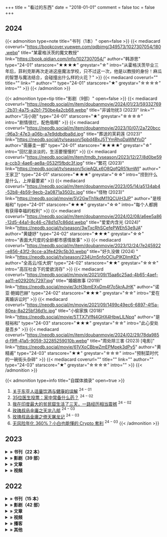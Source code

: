 +++
title = "看过的东西"
date = "2018-01-01"
comment = false
toc = false
+++

## 2024

{{< admonition type=note title="书刊（1本）" open=false >}}
  {{< mediacard 
    coverurl="https://bookcover.yuewen.com/qdbimg/349573/1027307054/180.webp" 
    title="某霍格沃茨的魔文教授" link="https://book.qidian.com/info/1027307054/" author="韩游思" type="24-01" 
    starscore="★★★★" greystar="☆" 
    intro="从霍格沃茨毕业三年后，菲利克斯再次走进这座魔法学校，只不过这一次，他是以教授的身份！麻瓜的智慧与魔法结合，会碰撞出什么样的火花？" >}}
    {{< mediacard 
    coverurl="" 
    title="" link="" author="" type="24-01" 
    starscore="★" greystar="☆☆☆☆" 
    intro="" >}}
{{< /admonition >}}

{{< admonition type=tip title="影剧（9部）" open=false >}}
  {{< mediacard 
    coverurl="https://neodb.social/m/item/doubanmovie/2024/01/23/59332769-2b31-4a75-a2b1-750be4a2cb68.webp" 
    title="非诚勿扰3 (2023)" link="" author="冯小刚" type="24-01" 
    starscore="★" greystar="☆☆☆☆" 
    intro="剧情很烂，配色吸睛" >}}
    {{< mediacard 
    coverurl="https://neodb.social/m/item/doubanmovie/2023/10/07/2a720bcc-96a3-47e3-a06b-a7e9ddbdba8d.jpg" 
    title="葬送的芙莉莲 (2023)" link="https://neodb.social/tv/season/5pbd4BxJ5TYmRhqDaWMYoD" author="斋藤圭一郎" type="24-01" 
    starscore="★★★★" greystar="☆" 
    intro="回忆是淡淡的，生活要慢慢的" >}}
    {{< mediacard 
    coverurl="https://neodb.social/m/item/tmdb_tvseason/2023/12/27/8d0be59a-ccb3-4ae6-ae8a-0532f5fbdc3f.jpg" 
    title="繁花 (2023)" link="https://neodb.social/tv/season/5cjeAQLx6O8QqfQR51kmWI" author=" 王家卫" type="24-01" 
    starscore="★★★" greystar="☆☆" 
    intro="捞到什么是什么，上岸最要紧" >}}
    {{< mediacard 
    coverurl="https://neodb.social/m/item/doubanmovie/2023/05/14/a5134ab4-52b8-4b59-9ecb-2a0871a3502c.jpg" 
    title="怪物 (2023)" link="https://neodb.social/movie/5V2GwTh1IkdM11QCUjH3JP" author="是枝裕和" type="24-01" 
    starscore="★★★" greystar="☆☆" 
    intro="每个人都拥有获得幸福的权利" >}}
    {{< mediacard 
    coverurl="https://neodb.social/m/item/doubanmovie/2024/02/08/a6ee5a86-12d5-44a1-8c46-c78d1d7c86dd.webp" 
    title="爱爱内含光 (2024)" link="https://neodb.social/tv/season/3wTxcRhSCefePWEh53e9JA" author="黄婕妤" type="24-02" 
    starscore="★★★" greystar="☆☆" 
    intro="表面大尺度的全龄都市感情故事" >}}
    {{< mediacard 
    coverurl="https://neodb.social/m/item/doubanmovie/2023/12/24/7e245922-e856-43f2-9cce-a3fe429c5b30.webp" 
    title="好久没做 (2024) " link="https://neodb.social/tv/season/234Um5nfoOCIuPIKDlmKEx" author="全高云/任大炯" type="24-02" 
    starscore="★★" greystar="☆☆☆" 
    intro="高压社会下的爱欲消存" >}}
    {{< mediacard 
    coverurl="https://neodb.social/m/movie/2021/09/15aa6c25ad-4b65-4aef-aa11-e02920fc7297.jpg" 
    title="婚姻故事 (2019)" link="https://neodb.social/movie/3cH3bmEXyDm4f7o5krAJHK" author="诺亚·鲍姆巴赫" type="24-02" 
    starscore="★★★" greystar="☆☆" 
    intro="爱在离婚诉讼时" >}}
    {{< mediacard 
    coverurl="https://neodb.social/m/movie/2021/09/1499c49ec6-6897-4f5a-80ea-8a225bf36d1c.jpg" 
    title="小偷家族 (2018)" link="https://neodb.social/movie/5TTX7VfN4GHX4HbwLILNpq" author="是枝裕和" type="24-03" 
    starscore="★★★" greystar="☆☆" 
    intro="此心安处是吾乡" >}}
    {{< mediacard 
    coverurl="https://neodb.social/m/item/doubanmovie/2024/02/29/78da985d-f9ff-41a5-9059-32285259010b.webp" 
    title="周处除三害 (2023) [电影]" link="https://neodb.social/movie/61VXoCBbwZmEPMpek3dPv5" author="黄精甫" type="24-03" 
    starscore="★★" greystar="☆☆☆" 
    intro="预制菜时代的一碗街头杂碎" >}}
    {{< mediacard 
    coverurl="" 
    title="" link="" author="" type="24-03" 
    starscore="★" greystar="☆☆☆☆" 
    intro="" >}}
{{< /admonition >}}

{{< admonition type=info title="自媒体摘录" open=true >}}
  1. [关于东亚人适量饮酒与健康的误解](https://www.bilibili.com/video/BV1rg4y1273W/) $^{24-01}$
  1. [35位医生投票：家中常备什么药？](https://www.bilibili.com/video/BV1cF4m1j7bj/) $^{24-02}$
  1. [我在印度最大的贫民窟生活了三天，一路经历相当震撼](https://www.bilibili.com/video/BV1oj421D7YM/) $^{24-02}$
  1. [玫瑰叔品金庸之天龙八部](https://space.bilibili.com/36726929/channel/seriesdetail?sid=304331) $^{24-03}$
  1. [玫瑰叔品金庸之倚天屠龙记](https://space.bilibili.com/36726929/channel/collectiondetail?sid=1553370) $^{24-03}$
  1. [无风险年化 360%？小白也能懂的 Crypto 套利](https://taresky.com/crypto-arbitrage) $^{24-03}$
{{< /admonition >}}

## 2023

<details>
  <summary><b>» 书刊（22 本）</b></summary>

1. 🚩《如首无作祟之物》[日] 三津田信三 / 张舟 / 文化发展出版社 $^{23-02}$
1. 🚩《希腊棺材之谜》[美] 埃勒里·奎因 / 王敬之 / 新星出版社 $^{23-03}$
1. 《克莱因壶》[日]冈岛二人 / 张舟 / 化学工业出版社 $^{23-03}$
1. 《金色梦乡》[日] 伊坂幸太郎 / 代珂 / 南海出版公司 $^{23-03}$
1. 《奇想，天动》[日] 岛田庄司 / 林敏生 / 新星出版社 $^{23-03}$
1. 🚩《占星术杀人魔法》[日] 岛田庄司 / 王鹏帆 / 新星出版社 $^{23-06}$
1. 《回忆爱玛侬》[日] 梶尾真治 / 王玮 / 新星出版社 $^{23-06}$
1. 🚩《亲密关系（第 6 版）》[美] 罗兰·米勒 / 王伟平 译 / 人民邮电出版社 $^{23-06}$
1. 🚩《象棋的故事》[奥]斯蒂芬•茨威格 / 韩耀成 / 陕西师范大学出版社 $^{23-07}$
1. 🚩《形影不离》[法]西蒙娜·德·波伏瓦 / 曹冬雪 / 浙江教育出版社 $^{23-07}$
1. 🚩《小镇喧嚣 : 一个乡镇政治运作的演绎与阐释》吴毅 / 生活·读书·新知三联书店 $^{23-07}$
1. 《人类灭绝》[日] 高野和明 / 百里 / 北京日报出版社 $^{23-07}$
1. 《城墙之上》徐翀 / 微信读书首发 $^{23-07}$
1. 《金阁寺》[日] 三岛由纪夫 / 陈德文 / 人民文学出版社 $^{23-07}$
1. 🚩《天之下》三弦 $^{23-08}$
1. 🚩《奇迹的黄昏》袁剑 $^{23-09}$
1. 🚩《涅朵奇卡: 一个女人的一生》陀思妥耶夫斯基 / 于大卫 / 山东文艺出版社 $^{23-10}$
1. 《绿毛水怪》王小波 / 北京十月文艺出版社 $^{23-10}$
1. 《太白金星有点烦》马伯庸 / 湖南文艺出版社 $^{23-10}$
1. 《新摄影笔记》宁思潇潇 / 人民邮电出版社 $^{23-11}$
1. 《间客》猫腻 / 起点出版社 $^{23-11}$
1. 《财新周刊》2023年共31期 $^{23-12}$

</details>

<details>
  <summary><b>» 影剧（39 部）</b></summary>

1. 《弥留之国的爱丽丝 第二季》佐藤信介 / 2022-12-22(日本) $^{23-01}$
1. 《珀尔》缇·威斯特 / 2022-09-16(美国) $^{23-01}$
1. 《星期三 第一季》2022-11-23(美国) $^{23-01}$
1. 🚩《对不起，我们错过了你》肯·洛奇 / 2019-11-01(英国) $^{23-01}$
1. 《大侦探波洛 第一季》爱德华·本内特 / 1989-01-08(英国) $^{23-01}$
1. 《满江红》张艺谋 / 2023-01-22(中国大陆) $^{23-01}$
1. 《风味人间 4·谷物星球》陈晓卿 / 陈磊 / 2022-11-24(中国大陆) $^{23-02}$
1. 《狂飙》徐纪周 / 2023-01-14(中国大陆) $^{23-02}$
1. 《三体》杨磊 / 2023-01-15(中国大陆) $^{23-02}$
1. 🚩《搏击俱乐部》大卫·芬奇 / 1999-10-15(美国) $^{23-02}$
1. 《王冠 第一季》本·卡隆 / 2016-11-04(美国) $^{23-02}$
1. 《最后生还者 第一季》克雷格·麦辛 / 2023-01-15(美国) $^{23-03}$
1. 🚩《MH370：消失的航班》2023-03-08(美国) $^{23-03}$
1. 《黑暗荣耀》安吉镐 / 2022-12-30(韩国) $^{23-03}$
1. 《安眠书店 / 你 第一季》马科斯·西恩加 / 2018-09-09(美国) $^{23-03}$
1. 🚩《暴裂无声》忻钰坤 / 2018-04-04(中国大陆) $^{23-04}$
1. 《继承之战 第 1-4 季》马克·米罗 / 2023-03-26(美国) $^{23-04}$
1. 《灌篮高手：THE FIRST / Slam Dunk》井上雄彦 / 2023-04-20(中国大陆) $^{23-04}$
1. 🚩《漫长的季节》辛爽 / 2023-04-22(中国大陆) $^{23-04}$
1. 《我爱我家 (1993)》英达 / 1993-07-01(中国大陆) $^{23-04}$
1. 🚩《武林外传 (2006)》尚敬 / 2006-01-02(中国大陆) $^{23-04}$
1. 《目击者之追凶》程伟豪 / 2017-03-31(中国台湾) $^{23-05}$
1. 《沉默的羔羊》乔纳森·戴米 / 1991-02-14(美国) $^{23-05}$
1. 《小岛惊魂 The Others》亚历杭德罗·阿梅纳瓦尔 / 2001-08-10(美国) $^{23-05}$
1. 《憨豆的黄金周》史蒂夫·班德莱克 / 2007-03-30(英国) $^{23-05}$
1. 《梅格雷侦探系列》2016(英国) $^{23-05}$
1. 《蜘蛛侠·平行宇宙》鲍勃·佩尔西凯蒂 / 2018-12-14(美国) $^{23-06}$
1. 《芭比》格蕾塔·葛韦格 / 2023-07-21(美国/中国大陆) $^{23-07}$
1. 《燃烧女子的肖像》瑟琳·席安玛 / 2019-09-18(法国) $^{23-08}$
1. 🚩《小妇人(2019)》格蕾塔·葛韦格 / 2019-12-25(美国) $^{23-08}$
1. 《封神第一部：朝歌风云》乌尔善 / 2023-07-20(中国大陆) $^{23-08}$
1. 《超异能族 무빙》朴仁载 / 2023-08-09(韩国) $^{23-09}$
1. 《我有一个朋友》毕鑫业 / 2023-09-06(中国大陆) $^{23-09}$
1. 《有生之年》许肇任 / 2023-09-17(中国台湾) $^{23-10}$
1. 🚩[《汉尼拔 第 1-3 季》]^(兄弟，你好香 | 优雅，死得都很优雅)2015-06-04(美国) $^{23-11}$
1. 《南海归墟》蔡岳勋 / 2023-11-27(中国大陆) $^{23-12}$
1. 🚩《坠楼死亡的剖析》茹斯汀·特里耶 / 2023-08-23(法国) $^{23-12}$
1. 《山河令》成志超 / 2021-02-22(中国大陆) $^{23-12}$
1. 《流人/下等马 第 1-3 季》2023-11-29(英国) $^{23-12}$

</details>

<details>
  <summary><b>» 文章</b></summary>

- [淺談 Atomic CSS 的發展背景與 Tailwind CSS](https://blog.huli.tw/2022/05/23/atomic-css-and-tailwind-css/)

</details>

<details>
  <summary><b>» 视频</b></summary>

- [Learn Tailwind CSS – Course for Beginners](https://www.youtube.com/watch?v=ft30zcMlFao)
- [南京大学 2022 操作系统 - 蒋炎岩](https://www.bilibili.com/video/BV1Cm4y1d7Ur)
- [CSAPP - 深入理解计算机系统](https://space.bilibili.com/354767108/channel/collectiondetail?sid=373847&ctype=0 "九曲阑干")

</details>

## 2022

<details>
  <summary><b>» 书刊（15 本）</b></summary>

1. **《挽救计划》[美] 安迪·威尔 / 耿辉 / 译林出版社**
1. 《雕塑家》[美] 斯科特·麦克劳德 编绘 / 孙侃 / 湖南美术出版社
1. **《献给阿尔吉侬的花束》[美] 丹尼尔·凯斯 / 陈澄和 / 广西师范大学出版社**
1. 《跨越边界的社区》项飙 / 新知三联书店
1. 《把自己作为方法》项飙、吴琦 / 上海文艺出版社
1. 《大医·破晓篇》马伯庸 / 上海文艺出版社
1. **《房思琪的初恋乐园》林奕含 / 北京联合出版公司**
1. 《夹边沟记事》杨显惠 / 上海文艺出版社
1. 《定西孤儿院》杨显惠 / 花城出版社
1. 《甘南纪事》杨显惠 / 花城出版社
1. **《漫长的告别》[美] 雷蒙德·钱德勒 / 姚向辉 / 海南出版社**
1. 《电锯人》[日] 藤本树 / 漫画
1. **《沉默的大多数》王小波 / 中国青年出版社**
1. **《我的精神家园》王小波 / 中国青年出版社**
1. **《爱你就像爱生命》王小波 / 李银河 / 上海锦绣文章出版社**

</details>

<details>
  <summary><b>» 影剧（42 部）</b></summary>

1. **《控方证人》1982-12-04(美国)**
1. 《不要抬头》2021-12-24(美国网络)
1. 《遗传厄运》2018-06-08(美国)
1. 《美味毒妇》2013-01-16(法国)
1. 《历史系男生》2006-10-13(英国)
1. 《烈日灼心》2015-08-27(中国大陆)
1. **《万箭穿心》2012-11-16(中国大陆)**
1. 《你可曾见过萤火虫？》2021-04-09(土耳其)
1. 《花束般的恋爱》2021-01-29(日本)
1. **《人生第二次》2022-05-19(中国大陆)**
1. 《一年一度喜剧大赛》2021-10-15(中国大陆)
1. 《沙丘》2021-10-22(美国/中国大陆)
1. **《1 公升的泪》2005-10-11(日本)**
1. 《健听女孩》2021-08-13(美国网络)
1. 《云上的日子》1995-10-27(意大利)
1. 《精灵旅社》2012-09-28(美国)
1. 《精灵旅社 2》2015-09-25(美国)
1. 《精灵旅社 4：变身大冒险》2022-01-14(美国网络)
1. 《隐入尘烟》2022-07-08(中国大陆)
1. **《利兹与青鸟》2018-04-21(日本)**
1. 《士兵之歌》1959-12-01(苏联)
1. 《乌龙山伯爵》开心麻花舞台剧
1. 《万里归途》2022-09-30(中国大陆)
1. 《布达佩斯大饭店》2014-03-28(美国)
1. 《土拨鼠之日》1993-02-12(美国)
1. **《陽光普照》2019-11-01(中国台湾)**
1. 《侧耳倾听》1995-07-15(日本)
1. 《E.T.外星人》1982-06-11(美国)
1. 《西线无战事》2022-09-29(德国)
1. 《一九四二》2012-11-29(中国大陆)
1. **《菊次郎の夏》1999-06-05(日本)**
1. 《狩猎》2013-01-10(丹麦)
1. 《殡棺》2015-10-16(中国大陆)
1. **《憨豆先生》1990-01-01(英国)**
1. 《魔法咪路咪路》2002-04-06(日本)
1. 《遥望南方的童年》2007(中国大陆)
1. 《摇曳露营 剧场版》2022-07-01(日本)
1. **《新世界》2013-02-21(韩国)**
1. 《沦落人》2019-04-11(中国香港)
1. 《弥留之国的爱丽丝 第一季》2020-12-10(日本)
1. 《间谍过家家》2022-04-09(日本)
1. **《狐狸与我》2007-12-12(法国)**

</details>

<details>
  <summary><b>» 文章</b></summary>

- [财新 | 2021 年最具影响力的 21 件事](https://datanews.caixin.com/interactive/2021/2021final/)
- [关于 Type-C / 雷电 3 接口的科普（上）](https://zhuanlan.zhihu.com/p/101434503)
- [关于 Type-C / 雷电 3 接口的科普（下）](https://zhuanlan.zhihu.com/p/101486153)
- [五天剥夺理性，解密洗脑培训的千层套路](https://mp.weixin.qq.com/s/F4sQ6GOxONr--JBA5Y2EMA)
- [医院做的这些「拍片」检查，你可以多了解一点](https://sspai.com/post/67474)
- [Breiman 访谈录 |《统计建模：两种文化》20 周年纪念](https://mp.weixin.qq.com/s?__biz=MjM5NDQ3NTkwMA==&mid=2650148161&idx=1&sn=ab1d9a8c504389c6d53f6f749fa865cb)
- [SQL Style Guide](https://www.sqlstyle.guide/)
- [让 YAML 变得像它看起来一样简单](https://linux.cn/article-13842-1.html)
- [新冠肺炎的经济学分析：病死率的因果识别与防控的机会成本](https://archive.ph/KLusN)
- [How Xi Rewrote China’s Rulebook to Build the Party Around Himself](https://www.bloomberg.com/graphics/2022-china-national-party-congress-xi-rules/?leadSource=uverify%20wall)
- [How Xi’s Shakeup Shattered Decades of Succession Rules in China](https://www.bloomberg.com/graphics/2022-china-party-congress-xi-new-leaders/?ai=eyJpc1N1YnNjcmliZWQiOnRydWUsImFydGljbGVSZWFkIjpmYWxzZSwiYXJ0aWNsZUNvdW50IjowLCJ3YWxsSGVpZ2h0IjoxfQ==)

</details>

<details>
  <summary><b>» 视频</b></summary>

- [中岛美雪 · 2007 歌旅演唱会](https://www.bilibili.com/video/BV1uK411P7JE)
- [中岛美雪 · 2016 一会演唱会](https://www.bilibili.com/video/BV144411i7mb)
- [选投影仪：从入门到精通，3000 元 10 款横评](https://www.bilibili.com/video/BV13L4y1n7WQ/?share_source=copy_web&vd_source=dfeb89feb5ee367d116e92e86e0834fd "先看测评")
- [Vercel 与 Next.js：开源全明星团队背后的商业逻辑｜ Monetizing Source](https://www.bilibili.com/video/BV1gR4y1u76v)
- [Git 基本原理介绍](https://youtube.com/playlist?list=PLfQqWeOCIH4BXVnYaPgjR9_f8YF3WNAz0 "麦兜搞 IT")
- [Hugo - Static Site Generator | Tutorial](https://youtube.com/playlist?list=PLLAZ4kZ9dFpOnyRlyS-liKL5ReHDcj4G3 "Mike Dane")
- [北大肖臻 - 区块链技术与应用](http://zhenxiao.com/blockchain/ "北京大学 - 肖臻")
- [CS50P](https://youtube.com/playlist?list=PLhQjrBD2T3817j24-GogXmWqO5Q5vYy0V "Harvard Courses")、[尚硅谷 Vue2.0+Vue3.0 全套教程](https://www.bilibili.com/video/BV1Zy4y1K7SH)

</details>

<details>
  <summary><b>» 播客</b></summary>

- **声音发掘：**[不在场](https://buzaichang.xyz/)
- **读书分享：**[文化有限](https://www.xiaoyuzhoufm.com/podcast/5e4515bd418a84a046e2b11a)
- **技术编程：**[枫言枫语](https://fyfy.fm/)、[ByteTalk](https://bytetalk.fm/)
- **泛文讲谈：**[四季办公室](https://siji.typlog.io/)、[螺丝在拧紧](https://www.xiaoyuzhoufm.com/podcast/6038445497d1b2c8c42d29ba)
- **社论观察：**[东亚观察局](https://www.xiaoyuzhoufm.com/podcast/5e9a4e25418a84a046bc6156)、[不明白播客](https://www.bumingbai.net/)、[The Prince - The Economist](https://www.economist.com/theprincepod)
- **商业分析：**[三五环](https://www.xiaoyuzhoufm.com/podcast/5e280fab418a84a0461faa3c)、[乱翻书](https://www.xiaoyuzhoufm.com/podcast/61358d971c5d56efe5bcb5d2)、[疯投圈](https://crazy.capital/)、[硅谷 101](https://sv101.fireside.fm/)、[商业 WHY 酱](https://msbussinesswhy.fireside.fm/)、[商业就是这样](https://thatisbiz.fireside.fm/)
- **闲聊讨论：**[限时肤浅](https://www.xiaoyuzhoufm.com/podcast/5f56592d83c34e85dd9b6d53)、[不叁不肆](https://dao.fm/%E4%B8%8D%E5%8F%81%E4%B8%8D%E8%82%86/)、[展开讲讲](https://www.xiaoyuzhoufm.com/podcast/5e280faa418a84a0461f9bfb)、[日谈公园](https://www.xiaoyuzhoufm.com/podcast/5e280faa418a84a0461f9ad8)、[不把天聊 si](https://www.xiaoyuzhoufm.com/podcast/60de960e82b7520df0026844)、[跟宇宙结婚](https://www.xiaoyuzhoufm.com/podcast/5e284c39418a84a046263d8a)、[你吃香菜吗](https://www.xiaoyuzhoufm.com/podcast/62ce4812b94ef3c7f6c71f93)、[谐星聊天会](https://www.xiaoyuzhoufm.com/podcast/5e280fa7418a84a0461f912b)

</details>

<details>
  <summary><b>» 其他</b></summary>

- **RSS/Newsletter：**[Yihui Xie | 谢益辉](https://yihui.org/)、[Pseudoyu | Yu Zhang](https://www.pseudoyu.com/zh/)、[文字森林 | 天仙子](https://tianxianzi.me/)、[好工具周刊](https://bestxtools.zhubai.love/)、[科技爱好者周刊](https://www.ruanyifeng.com/blog/)、[人民日报重要言论库](http://opinion.people.com.cn/GB/8213/49160/)、[CDT 周报](https://chinadigitaltimes.net/chinese/weekly-digest)、[有据 | 国际新闻事实核查](https://chinafactcheck.com/)、[知识分子](http://zhishifenzi.com/)、[Logseq Blog](https://blog.logseq.com)、[Medium weekly digest](https://medium.com/)、[R Weekly](https://rweekly.org/)
- **Bilibili：**[爱跳绳的鲁西西](https://space.bilibili.com/383458566)、[小平爱爬墙](https://space.bilibili.com/407978871/)、[陈一枝你坐下](https://space.bilibili.com/1937416537)、[彭世职业培训学校](https://space.bilibili.com/1433760771)、[小约翰可汗](https://space.bilibili.com/23947287)、[吸奇侠](https://space.bilibili.com/414350632)、[DuDu 杜银玲](https://space.bilibili.com/355324923)
- **Youtube：**[幻海航行](https://www.youtube.com/channel/UCp1nO1bgVwks9b5EhKQGVag/videos)、[眼见为识](https://www.youtube.com/channel/UChASrP18ZKeWic0wA3E08Pg/videos)、[御坂美琴](https://www.youtube.com/channel/UCNUS6e1M0eUIv1F88kxRJ-g/playlists)、[睡前消息](https://www.youtube.com/channel/UCR4U_q_MojVVqYnawAVlryw/videos)、[医痴的木头屋](https://www.youtube.com/channel/UCR2f5HSx_E06HK6LzSzQQ5g/videos)、[李永乐老师](https://www.youtube.com/channel/UCSs4A6HYKmHA2MG_0z-F0xw/videos)、[老雷](https://www.youtube.com/channel/UCT3YvT4kdEiJ3up3PINhyQQ/videos)、[Simone Giertz](https://www.youtube.com/channel/UC3KEoMzNz8eYnwBC34RaKCQ/videos)、[StatQuest with Josh Starmer](https://www.youtube.com/channel/UCtYLUTtgS3k1Fg4y5tAhLbw/videos)、[zedstatistics](https://www.youtube.com/c/zedstatistics/videos)

</details>

